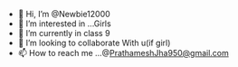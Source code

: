 - 👋 Hi, I’m @Newbie12000
- 👀 I’m interested in ...Girls
- 🌱 I’m currently in class 9
- 💞️ I’m looking to collaborate With u(if girl)
- 📫 How to reach me ...@PrathameshJha950@gmail.com 

<!---
Newbie12000/Newbie12000 is a ✨ special ✨ repository because its `README.md` (this file) appears on your GitHub profile.
You can click the Preview link to take a look at your changes.
--->
